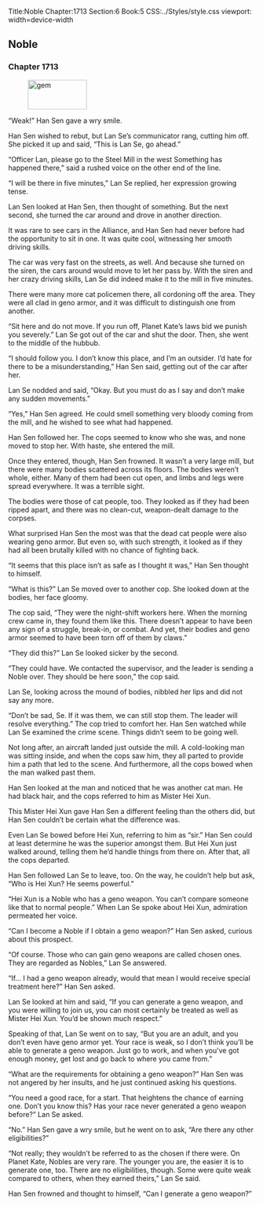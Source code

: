 Title:Noble 
Chapter:1713 
Section:6 
Book:5 
CSS:../Styles/style.css 
viewport: width=device-width
  
## Noble
### Chapter 1713 
<figure>
	<img src="../Images/gem.gif" alt="gem" id="gem" width="120" height="60" />
</figure>
  

  
  “Weak!” Han Sen gave a wry smile.

Han Sen wished to rebut, but Lan Se’s communicator rang, cutting him off. She picked it up and said, “This is Lan Se, go ahead.”

“Officer Lan, please go to the Steel Mill in the west Something has happened there,” said a rushed voice on the other end of the line.

“I will be there in five minutes,” Lan Se replied, her expression growing tense.

Lan Sen looked at Han Sen, then thought of something. But the next second, she turned the car around and drove in another direction.

It was rare to see cars in the Alliance, and Han Sen had never before had the opportunity to sit in one. It was quite cool, witnessing her smooth driving skills.

The car was very fast on the streets, as well. And because she turned on the siren, the cars around would move to let her pass by. With the siren and her crazy driving skills, Lan Se did indeed make it to the mill in five minutes.

There were many more cat policemen there, all cordoning off the area. They were all clad in geno armor, and it was difficult to distinguish one from another.

“Sit here and do not move. If you run off, Planet Kate’s laws bid we punish you severely.” Lan Se got out of the car and shut the door. Then, she went to the middle of the hubbub.

“I should follow you. I don’t know this place, and I’m an outsider. I’d hate for there to be a misunderstanding,” Han Sen said, getting out of the car after her.

Lan Se nodded and said, “Okay. But you must do as I say and don’t make any sudden movements.”

“Yes,” Han Sen agreed. He could smell something very bloody coming from the mill, and he wished to see what had happened.

Han Sen followed her. The cops seemed to know who she was, and none moved to stop her. With haste, she entered the mill.

Once they entered, though, Han Sen frowned. It wasn’t a very large mill, but there were many bodies scattered across its floors. The bodies weren’t whole, either. Many of them had been cut open, and limbs and legs were spread everywhere. It was a terrible sight.

The bodies were those of cat people, too. They looked as if they had been ripped apart, and there was no clean-cut, weapon-dealt damage to the corpses.

What surprised Han Sen the most was that the dead cat people were also wearing geno armor. But even so, with such strength, it looked as if they had all been brutally killed with no chance of fighting back.

“It seems that this place isn’t as safe as I thought it was,” Han Sen thought to himself.

“What is this?” Lan Se moved over to another cop. She looked down at the bodies, her face gloomy.

The cop said, “They were the night-shift workers here. When the morning crew came in, they found them like this. There doesn’t appear to have been any sign of a struggle, break-in, or combat. And yet, their bodies and geno armor seemed to have been torn off of them by claws.”

“They did this?” Lan Se looked sicker by the second.

“They could have. We contacted the supervisor, and the leader is sending a Noble over. They should be here soon,” the cop said.

Lan Se, looking across the mound of bodies, nibbled her lips and did not say any more.

“Don’t be sad, Se. If it was them, we can still stop them. The leader will resolve everything.” The cop tried to comfort her. Han Sen watched while Lan Se examined the crime scene. Things didn’t seem to be going well.

Not long after, an aircraft landed just outside the mill. A cold-looking man was sitting inside, and when the cops saw him, they all parted to provide him a path that led to the scene. And furthermore, all the cops bowed when the man walked past them.

Han Sen looked at the man and noticed that he was another cat man. He had black hair, and the cops referred to him as Mister Hei Xun.

This Mister Hei Xun gave Han Sen a different feeling than the others did, but Han Sen couldn’t be certain what the difference was.

Even Lan Se bowed before Hei Xun, referring to him as “sir.” Han Sen could at least determine he was the superior amongst them. But Hei Xun just walked around, telling them he’d handle things from there on. After that, all the cops departed.

Han Sen followed Lan Se to leave, too. On the way, he couldn’t help but ask, “Who is Hei Xun? He seems powerful.”

“Hei Xun is a Noble who has a geno weapon. You can’t compare someone like that to normal people.” When Lan Se spoke about Hei Xun, admiration permeated her voice.

“Can I become a Noble if I obtain a geno weapon?” Han Sen asked, curious about this prospect.

“Of course. Those who can gain geno weapons are called chosen ones. They are regarded as Nobles,” Lan Se answered.

“If… I had a geno weapon already, would that mean I would receive special treatment here?” Han Sen asked.

Lan Se looked at him and said, “If you can generate a geno weapon, and you were willing to join us, you can most certainly be treated as well as Mister Hei Xun. You’d be shown much respect.”

Speaking of that, Lan Se went on to say, “But you are an adult, and you don’t even have geno armor yet. Your race is weak, so I don’t think you’ll be able to generate a geno weapon. Just go to work, and when you’ve got enough money, get lost and go back to where you came from.”

“What are the requirements for obtaining a geno weapon?” Han Sen was not angered by her insults, and he just continued asking his questions.

“You need a good race, for a start. That heightens the chance of earning one. Don’t you know this? Has your race never generated a geno weapon before?” Lan Se asked.

“No.” Han Sen gave a wry smile, but he went on to ask, “Are there any other eligibilities?”

“Not really; they wouldn’t be referred to as the chosen if there were. On Planet Kate, Nobles are very rare. The younger you are, the easier it is to generate one, too. There are no eligibilities, though. Some were quite weak compared to others, when they earned theirs,” Lan Se said.

Han Sen frowned and thought to himself, “Can I generate a geno weapon?”
